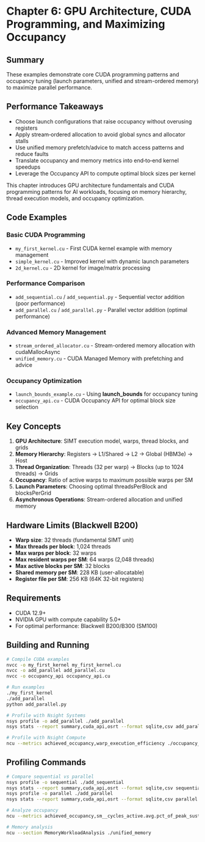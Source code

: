 # Chapter 6: GPU Architecture, CUDA Programming, and Maximizing Occupancy

## Summary
These examples demonstrate core CUDA programming patterns and occupancy tuning (launch parameters, unified and stream-ordered memory) to maximize parallel performance.

## Performance Takeaways
- Choose launch configurations that raise occupancy without overusing registers
- Apply stream‑ordered allocation to avoid global syncs and allocator stalls
- Use unified memory prefetch/advice to match access patterns and reduce faults
- Translate occupancy and memory metrics into end‑to‑end kernel speedups
- Leverage the Occupancy API to compute optimal block sizes per kernel

This chapter introduces GPU architecture fundamentals and CUDA programming patterns for AI workloads, focusing on memory hierarchy, thread execution models, and occupancy optimization.

## Code Examples

### Basic CUDA Programming
- `my_first_kernel.cu` - First CUDA kernel example with memory management
- `simple_kernel.cu` - Improved kernel with dynamic launch parameters
- `2d_kernel.cu` - 2D kernel for image/matrix processing

### Performance Comparison
- `add_sequential.cu` / `add_sequential.py` - Sequential vector addition (poor performance)
- `add_parallel.cu` / `add_parallel.py` - Parallel vector addition (optimal performance)

### Advanced Memory Management
- `stream_ordered_allocator.cu` - Stream-ordered memory allocation with cudaMallocAsync
- `unified_memory.cu` - CUDA Managed Memory with prefetching and advice

### Occupancy Optimization
- `launch_bounds_example.cu` - Using __launch_bounds__ for occupancy tuning
- `occupancy_api.cu` - CUDA Occupancy API for optimal block size selection

## Key Concepts

1. **GPU Architecture**: SIMT execution model, warps, thread blocks, and grids
2. **Memory Hierarchy**: Registers → L1/Shared → L2 → Global (HBM3e) → Host
3. **Thread Organization**: Threads (32 per warp) → Blocks (up to 1024 threads) → Grids
4. **Occupancy**: Ratio of active warps to maximum possible warps per SM
5. **Launch Parameters**: Choosing optimal threadsPerBlock and blocksPerGrid
6. **Asynchronous Operations**: Stream-ordered allocation and unified memory

## Hardware Limits (Blackwell B200)

- **Warp size**: 32 threads (fundamental SIMT unit)
- **Max threads per block**: 1,024 threads
- **Max warps per block**: 32 warps
- **Max resident warps per SM**: 64 warps (2,048 threads)
- **Max active blocks per SM**: 32 blocks
- **Shared memory per SM**: 228 KB (user-allocatable)
- **Register file per SM**: 256 KB (64K 32-bit registers)

## Requirements

- CUDA 12.9+
- NVIDIA GPU with compute capability 5.0+
- For optimal performance: Blackwell B200/B300 (SM100)

## Building and Running

```bash
# Compile CUDA examples
nvcc -o my_first_kernel my_first_kernel.cu
nvcc -o add_parallel add_parallel.cu
nvcc -o occupancy_api occupancy_api.cu

# Run examples
./my_first_kernel
./add_parallel
python add_parallel.py

# Profile with Nsight Systems
nsys profile -o add_parallel ./add_parallel
nsys stats --report summary,cuda_api,osrt --format sqlite,csv add_parallel -o add_parallel

# Profile with Nsight Compute
ncu --metrics achieved_occupancy,warp_execution_efficiency ./occupancy_api
```

## Profiling Commands

```bash
# Compare sequential vs parallel
nsys profile -o sequential ./add_sequential
nsys stats --report summary,cuda_api,osrt --format sqlite,csv sequential -o sequential
nsys profile -o parallel ./add_parallel
nsys stats --report summary,cuda_api,osrt --format sqlite,csv parallel -o parallel

# Analyze occupancy
ncu --metrics achieved_occupancy,sm__cycles_active.avg.pct_of_peak_sustained_elapsed ./occupancy_api

# Memory analysis
ncu --section MemoryWorkloadAnalysis ./unified_memory
```
